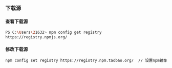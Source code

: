 
### 下载源

#### 查看下载源

```sh
PS C:\Users\21632> npm config get registry
https://registry.npmjs.org/
```

#### 修改下载源

```sh
npm config set registry https://registry.npm.taobao.org/  // 设置npm镜像源为淘宝镜像
```

